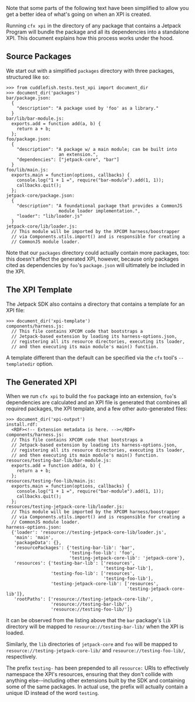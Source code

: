 <span class="aside">
Note that some parts of the following text have been simplified to
allow you get a better idea of what's going on when an XPI is created.
</span>

Running `cfx xpi` in the directory of any package that contains a
Jetpack Program will bundle the package and all its dependencies
into a standalone XPI. This document explains how this process
works under the hood.

Source Packages
---------------

We start out with a simplified `packages` directory with three
packages, structured like so:

    >>> from cuddlefish.tests.test_xpi import document_dir
    >>> document_dir('packages')
    bar/package.json:
      {
        "description": "A package used by 'foo' as a library."
      }
    bar/lib/bar-module.js:
      exports.add = function add(a, b) {
        return a + b;
      };
    foo/package.json:
      {
        "description": "A package w/ a main module; can be built into
                        an extension.",
        "dependencies": ["jetpack-core", "bar"]
      }
    foo/lib/main.js:
      exports.main = function(options, callbacks) {
        console.log("1 + 1 =", require("bar-module").add(1, 1));
        callbacks.quit();
      };
    jetpack-core/package.json:
      {
        "description": "A foundational package that provides a CommonJS
                        module loader implementation.",
        "loader": "lib/loader.js"
      }
    jetpack-core/lib/loader.js:
      // This module will be imported by the XPCOM harness/boostrapper
      // via Components.utils.import() and is responsible for creating a
      // CommonJS module loader.

Note that our `packages` directory could actually contain more
packages, too: this doesn't affect the generated XPI, however, because
only packages cited as dependencies by `foo`'s `package.json` will
ultimately be included in the XPI.

The XPI Template
----------------

The Jetpack SDK also contains a directory that contains a template for
an XPI file:

    >>> document_dir('xpi-template')
    components/harness.js:
      // This file contains XPCOM code that bootstraps a
      // Jetpack-based extension by loading its harness-options.json,
      // registering all its resource directories, executing its loader,
      // and then executing its main module's main() function.

A template different than the default can be specified via the
`cfx` tool's `--templatedir` option.

The Generated XPI
-----------------

When we run `cfx xpi` to build the `foo` package into an extension,
`foo`'s dependencies are calculated and an XPI file is generated that
combines all required packages, the XPI template, and a few other
auto-generated files:

    >>> document_dir('xpi-output')
    install.rdf:
      <RDF><!-- Extension metadata is here. --></RDF>
    components/harness.js:
      // This file contains XPCOM code that bootstraps a
      // Jetpack-based extension by loading its harness-options.json,
      // registering all its resource directories, executing its loader,
      // and then executing its main module's main() function.
    resources/testing-bar-lib/bar-module.js:
      exports.add = function add(a, b) {
        return a + b;
      };
    resources/testing-foo-lib/main.js:
      exports.main = function(options, callbacks) {
        console.log("1 + 1 =", require("bar-module").add(1, 1));
        callbacks.quit();
      };
    resources/testing-jetpack-core-lib/loader.js:
      // This module will be imported by the XPCOM harness/boostrapper
      // via Components.utils.import() and is responsible for creating a
      // CommonJS module loader.
    harness-options.json:
      {'loader': 'resource://testing-jetpack-core-lib/loader.js',
       'main': 'main',
       'packageData': {},
       'resourcePackages': {'testing-bar-lib': 'bar',
                            'testing-foo-lib': 'foo',
                            'testing-jetpack-core-lib': 'jetpack-core'},
       'resources': {'testing-bar-lib': ['resources',
                                         'testing-bar-lib'],
                     'testing-foo-lib': ['resources',
                                         'testing-foo-lib'],
                     'testing-jetpack-core-lib': ['resources',
                                                  'testing-jetpack-core-lib']},
       'rootPaths': ['resource://testing-jetpack-core-lib/',
                     'resource://testing-bar-lib/',
                     'resource://testing-foo-lib/']}

It can be observed from the listing above that the `bar` package's `lib`
directory will be mapped to `resource://testing-bar-lib/` when the XPI is
loaded.

Similarly, the `lib` directories of `jetpack-core` and `foo` will be
mapped to `resource://testing-jetpack-core-lib/` and
`resource://testing-foo-lib/`, respectively.

The prefix `testing-` has been prepended to all `resource:` URIs to
effectively namespace the XPI's resources, ensuring that they don't
collide with anything else--including other extensions built by the
SDK and containing some of the same packages. In actual use, the
prefix will actually contain a unique ID instead of the word
`testing`.
